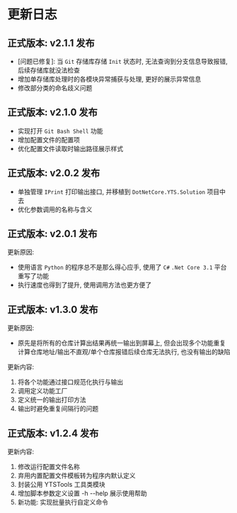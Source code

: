 # 更新日志

## 正式版本: v2.1.1 发布

* [问题已修复]: 当 `Git` 存储库存储 `Init` 状态时, 无法查询到分支信息导致报错, 后续存储库就没法检查
* 增加单存储库处理时的各模块异常捕获与处理, 更好的展示异常信息
* 修改部分类的命名歧义问题

## 正式版本: v2.1.0 发布

* 实现打开 `Git Bash Shell` 功能
* 增加配置文件的配置项
* 优化配置文件读取时输出路径展示样式

## 正式版本: v2.0.2 发布

* 单独管理 `IPrint` 打印输出接口, 并移植到 `DotNetCore.YTS.Solution` 项目中去
* 优化参数调用的名称与含义

## 正式版本: v2.0.1 发布

更新原因:

* 使用语言 `Python` 的程序总不是那么得心应手, 使用了 `C#` `.Net Core 3.1` 平台重写了功能
* 执行速度也得到了提升, 使用调用方法也更方便了

## 正式版本: v1.3.0 发布

更新原因:

* 原先是将所有的仓库计算出结果再统一输出到屏幕上, 但会出现多个功能重复计算仓库地址/输出不直观/单个仓库报错后续仓库无法执行, 也没有输出的缺陷

更新内容:

1. 将各个功能通过接口规范化执行与输出
2. 调用定义功能工厂
3. 定义统一的输出打印方法
4. 输出时避免重复间隔行的问题

## 正式版本: v1.2.4 发布

更新内容:

1. 修改运行配置文件名称
2. 弃用内置配置文件模板转为程序内默认定义
3. 封装公用 YTSTools 工具类模块
4. 增加脚本参数定义设置 -h --help 展示使用帮助
5. 新功能: 实现批量执行自定义命令
